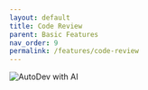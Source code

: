 ```yaml
---
layout: default
title: Code Review
parent: Basic Features
nav_order: 9
permalink: /features/code-review
---
```


![AutoDev with AI](https://unitmesh.cc/auto-dev/works-with-git.png)

